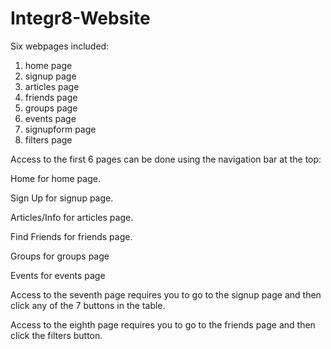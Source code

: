 # Integr8-Website
Six webpages included: 
1) home page
2) signup page
3) articles page
4) friends page
5) groups page
6) events page
7) signupform page
8) filters page


Access to the first 6 pages can be done using the navigation bar at the top: 

Home for home page. 

Sign Up for signup page. 

Articles/Info for articles page.

Find Friends for friends page.

Groups for groups page

Events for events page

Access to the seventh page requires you to go to the signup page and then click any of the 7 buttons in the table.

Access to the eighth page requires you to go to the friends page and then click the filters button.

